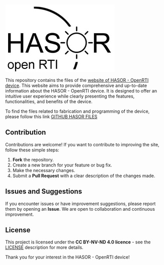 ![logo](https://github.com/mbouhier/HASOR_files/blob/main/logo/logo_HASOR.jpg)

This repository contains the files of the [website of HASOR - OpenRTI device](https://mbouhier.github.io/HASOR/).
This website aims to provide comprehensive and up-to-date information about the HASOR - OpenRTI device. 
It is designed to offer an intuitive user experience while clearly presenting the features, functionalities, and benefits of the device.

To find the files related to fabrication and programming of the device, please follow this link [GITHUB HASOR FILES](https://github.com/mbouhier/HASOR_files)

## Contribution

Contributions are welcome! If you want to contribute to improving the site, follow these simple steps:

1. **Fork** the repository.
2. Create a new branch for your feature or bug fix.
3. Make the necessary changes.
4. Submit a **Pull Request** with a clear description of the changes made.

## Issues and Suggestions

If you encounter issues or have improvement suggestions, please report them by opening an **Issue**. We are open to collaboration and continuous improvement.

## License

This project is licensed under the **CC BY-NV-ND 4.0 licence** - see the [LICENSE](https://creativecommons.org/licenses/by-nc-nd/4.0/deed.fr) description for more details.

Thank you for your interest in the HASOR - OpenRTI device!
